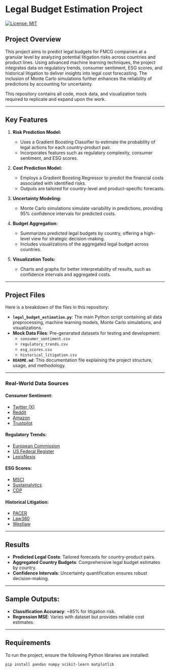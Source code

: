 # Legal Budget Estimation Project

[![License: MIT](https://img.shields.io/badge/License-MIT-yellow.svg)](https://opensource.org/licenses/MIT)

## Project Overview
This project aims to predict legal budgets for FMCG companies at a granular level by analyzing potential litigation risks across countries and product lines. Using advanced machine learning techniques, the project integrates data on regulatory trends, consumer sentiment, ESG scores, and historical litigation to deliver insights into legal cost forecasting. The inclusion of Monte Carlo simulations further enhances the reliability of predictions by accounting for uncertainty.

This repository contains all code, mock data, and visualization tools required to replicate and expand upon the work.

---

## Key Features
1. **Risk Prediction Model:**
   - Uses a Gradient Boosting Classifier to estimate the probability of legal actions for each country-product pair.
   - Incorporates features such as regulatory complexity, consumer sentiment, and ESG scores.

2. **Cost Prediction Model:**
   - Employs a Gradient Boosting Regressor to predict the financial costs associated with identified risks.
   - Outputs are tailored for country-level and product-specific forecasts.

3. **Uncertainty Modeling:**
   - Monte Carlo simulations simulate variability in predictions, providing 95% confidence intervals for predicted costs.

4. **Budget Aggregation:**
   - Summarizes predicted legal budgets by country, offering a high-level view for strategic decision-making.
   - Includes visualizations of the aggregated legal budget across countries.

5. **Visualization Tools:**
   - Charts and graphs for better interpretability of results, such as confidence intervals and aggregated costs.

---

## Project Files
Here is a breakdown of the files in this repository:

- **`legal_budget_estimation.py`**: The main Python script containing all data preprocessing, machine learning models, Monte Carlo simulations, and visualizations.
- **Mock Data Files**: Pre-generated datasets for testing and development:
  - `consumer_sentiment.csv`
  - `regulatory_trends.csv`
  - `esg_scores.csv`
  - `historical_litigation.csv`
- **`README.md`**: This documentation file explaining the project structure, usage, and methodology.

---

### Real-World Data Sources

#### Consumer Sentiment:
- [Twitter (X)](https://twitter.com)
- [Reddit](https://www.reddit.com)
- [Amazon](https://www.amazon.com)
- [Trustpilot](https://www.trustpilot.com)

#### Regulatory Trends:
- [European Commission](https://ec.europa.eu)
- [US Federal Register](https://www.federalregister.gov)
- [LexisNexis](https://www.lexisnexis.com)

#### ESG Scores:
- [MSCI](https://www.msci.com)
- [Sustainalytics](https://www.sustainalytics.com)
- [CDP](https://www.cdp.net)

#### Historical Litigation:
- [PACER](https://pacer.uscourts.gov)
- [Law360](https://www.law360.com)
- [Westlaw](https://legal.thomsonreuters.com/en/westlaw)

---

## Results
  - **Predicted Legal Costs**: Tailored forecasts for country-product pairs.
  - **Aggregated Country Budgets**: Comprehensive legal budget estimates by country.
  - **Confidence Intervals**: Uncertainty quantification ensures robust decision-making.

---

## Sample Outputs:
  - **Classification Accuracy**: ~85% for litigation risk.
  - **Regression MSE**: Varies with dataset but provides reliable cost estimates.

---

##  Requirements
To run the project, ensure the following Python libraries are installed:

```bash
pip install pandas numpy scikit-learn matplotlib
